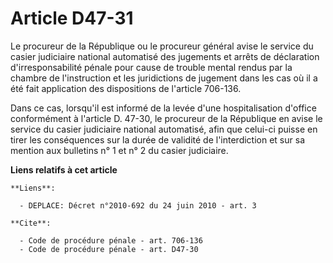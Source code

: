 # Article D47-31

Le procureur de la République ou le procureur général avise le service du casier judiciaire national automatisé des jugements
et arrêts de déclaration d'irresponsabilité pénale pour cause de trouble mental rendus par la chambre de l'instruction et les
juridictions de jugement dans les cas où il a été fait application des dispositions de l'article 706-136. 

Dans ce cas, lorsqu'il est informé de la levée d'une hospitalisation d'office conformément à l'article D. 47-30, le procureur
de la République en avise le service du casier judiciaire national automatisé, afin que celui-ci puisse en tirer les
conséquences sur la durée de validité de l'interdiction et sur sa mention aux bulletins n° 1 et n° 2 du casier judiciaire.

**Liens relatifs à cet article**

	**Liens**:

	  - DEPLACE: Décret n°2010-692 du 24 juin 2010 - art. 3

	**Cite**:

	  - Code de procédure pénale - art. 706-136
	  - Code de procédure pénale - art. D47-30
